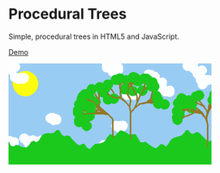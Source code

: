 Procedural Trees
================

Simple, procedural trees in HTML5 and JavaScript.

[Demo](https://jncraton.github.io/procedural-trees/)

![Example output](output.png)
